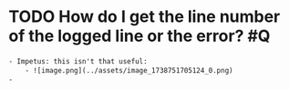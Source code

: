 # TODO How do I get the line number of the logged line or the error? #Q
	- Impetus: this isn't that useful:
		- ![image.png](../assets/image_1738751705124_0.png)
	-